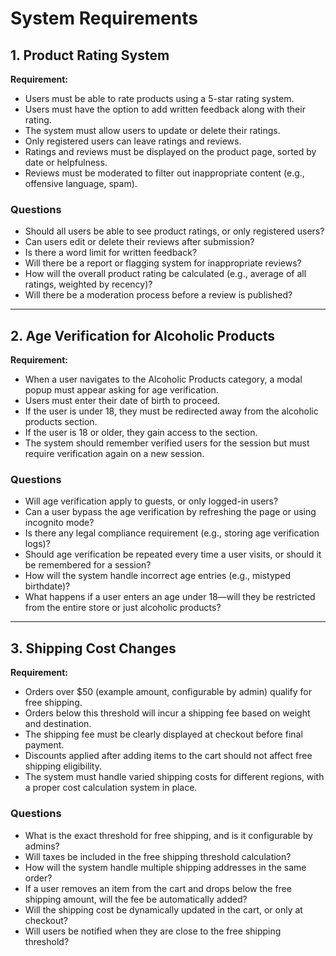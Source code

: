 # System Requirements  

## 1. Product Rating System  

**Requirement:**  
- Users must be able to rate products using a 5-star rating system.  
- Users must have the option to add written feedback along with their rating.  
- The system must allow users to update or delete their ratings.  
- Only registered users can leave ratings and reviews.  
- Ratings and reviews must be displayed on the product page, sorted by date or helpfulness.  
- Reviews must be moderated to filter out inappropriate content (e.g., offensive language, spam).  

### Questions  
- Should all users be able to see product ratings, or only registered users?  
- Can users edit or delete their reviews after submission?  
- Is there a word limit for written feedback?  
- Will there be a report or flagging system for inappropriate reviews?  
- How will the overall product rating be calculated (e.g., average of all ratings, weighted by recency)?  
- Will there be a moderation process before a review is published?  

---

## 2. Age Verification for Alcoholic Products  

**Requirement:**  
- When a user navigates to the Alcoholic Products category, a modal popup must appear asking for age verification.  
- Users must enter their date of birth to proceed.  
- If the user is under 18, they must be redirected away from the alcoholic products section.  
- If the user is 18 or older, they gain access to the section.  
- The system should remember verified users for the session but must require verification again on a new session.  

### Questions  
- Will age verification apply to guests, or only logged-in users?  
- Can a user bypass the age verification by refreshing the page or using incognito mode?  
- Is there any legal compliance requirement (e.g., storing age verification logs)?  
- Should age verification be repeated every time a user visits, or should it be remembered for a session?  
- How will the system handle incorrect age entries (e.g., mistyped birthdate)?  
- What happens if a user enters an age under 18—will they be restricted from the entire store or just alcoholic products?  

---

## 3. Shipping Cost Changes  

**Requirement:**  
- Orders over $50 (example amount, configurable by admin) qualify for free shipping.  
- Orders below this threshold will incur a shipping fee based on weight and destination.  
- The shipping fee must be clearly displayed at checkout before final payment.  
- Discounts applied after adding items to the cart should not affect free shipping eligibility.  
- The system must handle varied shipping costs for different regions, with a proper cost calculation system in place.  

### Questions  
- What is the exact threshold for free shipping, and is it configurable by admins?  
- Will taxes be included in the free shipping threshold calculation?  
- How will the system handle multiple shipping addresses in the same order?  
- If a user removes an item from the cart and drops below the free shipping amount, will the fee be automatically added?  
- Will the shipping cost be dynamically updated in the cart, or only at checkout?  
- Will users be notified when they are close to the free shipping threshold?  
